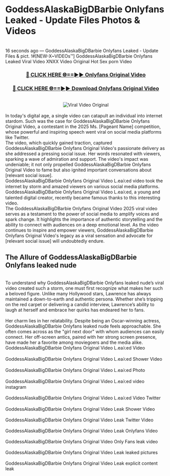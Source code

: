 # GoddessAlaskaBigDBarbie Onlyfans Leaked - Update Files Photos & Videos 
<br>
16 seconds ago — GoddessAlaskaBigDBarbie Onlyfans Leaked - Update Files & pict. !#[NEW-X~VIDEOs™] GoddessAlaskaBigDBarbie Onlyfans Leaked Viral Video XNXX Video Original Hot Sex porn Video
<br>
<div align="center">
<h3><a href="http://freeplayer.one?title=GoddessAlaskaBigDBarbie&ref=25OR" rel="nofollow">🔴 CLICK HERE 🌐==►► Onlyfans Original Video</a></h3>
<h3><a href="http://freeplayer.one?title=GoddessAlaskaBigDBarbie&ref=25OR" rel="nofollow">🔴 CLICK HERE 🌐==►► Download Onlyfans Original Video</a></h3>
<br>
<a href="http://freeplayer.one?title=GoddessAlaskaBigDBarbie&ref=25OR" rel="nofollow" data-target="animated-image.originalLink"><img src="https://i.ibb.co.com/xMMVF88/686577567.gif" alt="Viral Video Original" style="max-width: 100%; display: inline-block;" data-target="animated-image.originalImage"></a>
</div>
<br>
In today's digital age, a single video can catapult an individual into internet stardom. Such was the case for GoddessAlaskaBigDBarbie Onlyfans Original Video, a contestant in the 2025 Ms. [Pageant Name] competition, whose powerful and inspiring speech went viral on social media platforms like Twitter.
<br>
The video, which quickly gained traction, captured GoddessAlaskaBigDBarbie Onlyfans Original Video's passionate delivery as she addressed a pressing social issue. Her words resonated with viewers, sparking a wave of admiration and support. The video's impact was undeniable; it not only propelled GoddessAlaskaBigDBarbie Onlyfans Original Video to fame but also ignited important conversations about [relevant social issue].
<br>
GoddessAlaskaBigDBarbie Onlyfans Original Video L.ea𝚔ed video took the internet by storm and amazed viewers on various social media platforms. GoddessAlaskaBigDBarbie Onlyfans Original Video L.ea𝚔ed, a young and talented digital creator, recently became famous thanks to this interesting video.
<br>
The GoddessAlaskaBigDBarbie Onlyfans Original Video 2025 viral video serves as a testament to the power of social media to amplify voices and spark change. It highlights the importance of authentic storytelling and the ability to connect with audiences on a deep emotional level. As the video continues to inspire and empower viewers, GoddessAlaskaBigDBarbie Onlyfans Original Video's legacy as a viral sensation and advocate for [relevant social issue] will undoubtedly endure.
<br>
<h2>The Allure of GoddessAlaskaBigDBarbie Onlyfans leaked nude</h2>
<br>
To understand why GoddessAlaskaBigDBarbie Onlyfans leaked nude’s viral video created such a storm, one must first recognize what makes her such a beloved figure. Unlike many Hollywood stars, Lawrence has always maintained a down-to-earth and authentic persona. Whether she’s tripping on the red carpet or delivering a candid interview, Lawrence’s ability to laugh at herself and embrace her quirks has endeared her to fans.
<br><br>
Her charm lies in her relatability. Despite being an Oscar-winning actress, GoddessAlaskaBigDBarbie Onlyfans leaked nude feels approachable. She often comes across as the "girl next door" with whom audiences can easily connect. Her off-screen antics, paired with her strong screen presence, have made her a favorite among moviegoers and the media alike.
<br>
GoddessAlaskaBigDBarbie Onlyfans Original Video L.ea𝚔ed Video
<br><br>
GoddessAlaskaBigDBarbie Onlyfans Original Video L.ea𝚔ed Shower Video
<br><br>
GoddessAlaskaBigDBarbie Onlyfans Original Video L.ea𝚔ed Photo
<br><br>
GoddessAlaskaBigDBarbie Onlyfans Original Video L.ea𝚔ed video instagram
<br><br>
GoddessAlaskaBigDBarbie Onlyfans Original Video L.ea𝚔ed Video Twitter
<br><br>
GoddessAlaskaBigDBarbie Onlyfans Original Video Leak Shower Video
<br><br>
GoddessAlaskaBigDBarbie Onlyfans Original Video Leak Twitter Video
<br><br>
GoddessAlaskaBigDBarbie Onlyfans Original Video Leak Onlyfans Video
<br><br>
GoddessAlaskaBigDBarbie Onlyfans Original Video Only Fans leak video
<br><br>
GoddessAlaskaBigDBarbie Onlyfans Original Video Leak leaked pictures
<br><br>
GoddessAlaskaBigDBarbie Onlyfans Original Video Leak explicit content leak